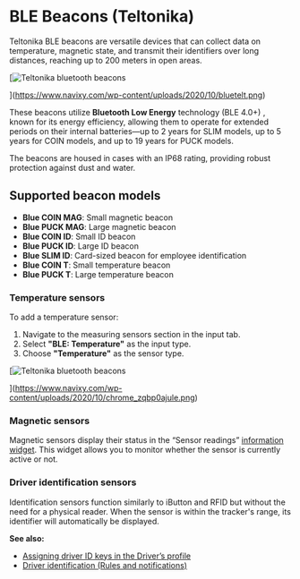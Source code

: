 # BLE Beacons (Teltonika)

Teltonika BLE beacons are versatile devices that can collect data on temperature, magnetic state, and transmit their identifiers over long distances, reaching up to 200 meters in open areas.

[![Teltonika bluetooth beacons](https://www.navixy.com/wp-content/uploads/2020/10/bluetelt.png)

](https://www.navixy.com/wp-content/uploads/2020/10/bluetelt.png)

These beacons utilize **Bluetooth Low Energy** technology (BLE 4.0+) , known for its energy efficiency, allowing them to operate for extended periods on their internal batteries—up to 2 years for SLIM models, up to 5 years for COIN models, and up to 19 years for PUCK models.

The beacons are housed in cases with an IP68 rating, providing robust protection against dust and water.

## Supported beacon models

- **Blue COIN MAG**: Small magnetic beacon
- **Blue PUCK MAG**: Large magnetic beacon
- **Blue COIN ID**: Small ID beacon
- **Blue PUCK ID**: Large ID beacon
- **Blue SLIM ID**: Card-sized beacon for employee identification
- **Blue COIN T**: Small temperature beacon
- **Blue PUCK T**: Large temperature beacon

### Temperature sensors

To add a temperature sensor:

1. Navigate to the measuring sensors section in the input tab.
2. Select **"BLE: Temperature"** as the input type.
3. Choose **"Temperature"** as the sensor type.

[![Teltonika bluetooth beacons](https://www.navixy.com/wp-content/uploads/2020/10/chrome_zqbp0ajule.png)

](https://www.navixy.com/wp-content/uploads/2020/10/chrome_zqbp0ajule.png)

### Magnetic sensors

Magnetic sensors display their status in the “Sensor readings” [information widget](/wiki/pages/createpage.action?spaceKey=USERDOCSOLD&title=Device%20information%20widgets&linkCreation=true&fromPageId=2909013722). This widget allows you to monitor whether the sensor is currently active or not.

### Driver identification sensors

Identification sensors function similarly to iButton and RFID but without the need for a physical reader. When the sensor is within the tracker's range, its identifier will automatically be displayed.

**See also:**

- [Assigning driver ID keys in the Driver’s profile](../../../../fleet-management/drivers.md)
- [Driver identification (Rules and notifications)](../../../../rules-and-notifications/scheduling-and-dispatching/driver-identification.md)
